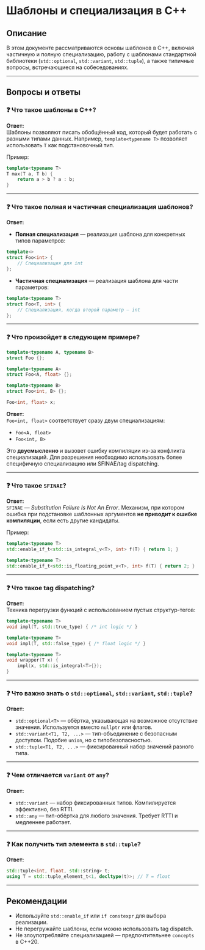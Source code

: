 # Шаблоны и специализация в C++

## Описание

В этом документе рассматриваются основы шаблонов в C++, включая частичную и полную специализацию, работу с шаблонами стандартной библиотеки (`std::optional`, `std::variant`, `std::tuple`), а также типичные вопросы, встречающиеся на собеседованиях.

---

## Вопросы и ответы

### ❓ Что такое шаблоны в C++?

**Ответ:**  
Шаблоны позволяют писать обобщённый код, который будет работать с разными типами данных. Например, `template<typename T>` позволяет использовать `T` как подстановочный тип.

Пример:
```cpp
template<typename T>
T max(T a, T b) {
    return a > b ? a : b;
}
```

---

### ❓ Что такое полная и частичная специализация шаблонов?

**Ответ:**  
- **Полная специализация** — реализация шаблона для конкретных типов параметров:
```cpp
template<>
struct Foo<int> {
    // Специализация для int
};
```

- **Частичная специализация** — реализация шаблона для части параметров:
```cpp
template<typename T>
struct Foo<T, int> {
    // Специализация, когда второй параметр — int
};
```

---

### ❓ Что произойдет в следующем примере?

```cpp
template<typename A, typename B>
struct Foo {};

template<typename A>
struct Foo<A, float> {};

template<typename B>
struct Foo<int, B> {};

Foo<int, float> x;
```

**Ответ:**  
`Foo<int, float>` соответствует сразу двум специализациям:
- `Foo<A, float>`
- `Foo<int, B>`

Это **двусмысленно** и вызовет ошибку компиляции из-за конфликта специализаций. Для разрешения необходимо использовать более специфичную специализацию или SFINAE/tag dispatching.

---

### ❓ Что такое `SFINAE`?

**Ответ:**  
`SFINAE` — *Substitution Failure Is Not An Error*. Механизм, при котором ошибка при подстановке шаблонных аргументов **не приводит к ошибке компиляции**, если есть другие кандидаты.

Пример:
```cpp
template<typename T>
std::enable_if_t<std::is_integral_v<T>, int> f(T) { return 1; }

template<typename T>
std::enable_if_t<std::is_floating_point_v<T>, int> f(T) { return 2; }
```

---

### ❓ Что такое tag dispatching?

**Ответ:**  
Техника перегрузки функций с использованием пустых структур-тегов:

```cpp
template<typename T>
void impl(T, std::true_type) { /* int logic */ }

template<typename T>
void impl(T, std::false_type) { /* float logic */ }

template<typename T>
void wrapper(T x) {
    impl(x, std::is_integral<T>{});
}
```

---

### ❓ Что важно знать о `std::optional`, `std::variant`, `std::tuple`?

**Ответ:**

- `std::optional<T>` — обёртка, указывающая на возможное отсутствие значения. Используется вместо `nullptr` или флагов.
- `std::variant<T1, T2, ...>` — тип-объединение с безопасным доступом. Подобие `union`, но с типобезопасностью.
- `std::tuple<T1, T2, ...>` — фиксированный набор значений разного типа.

---

### ❓ Чем отличается `variant` от `any`?

**Ответ:**
- `std::variant` — набор фиксированных типов. Компилируется эффективно, без RTTI.
- `std::any` — тип-обёртка для любого значения. Требует RTTI и медленнее работает.

---

### ❓ Как получить тип элемента в `std::tuple`?

**Ответ:**

```cpp
std::tuple<int, float, std::string> t;
using T = std::tuple_element_t<1, decltype(t)>; // T = float
```

---

## Рекомендации

- Используйте `std::enable_if` или `if constexpr` для выбора реализации.
- Не перегружайте шаблоны, если можно использовать tag dispatch.
- Не злоупотребляйте специализацией — предпочтительнее `concepts` в C++20.

